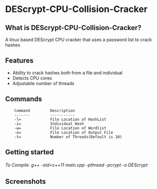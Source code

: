 # DEScrypt-CPU-Collision-Cracker
## What is DEScrypt-CPU-Collision-Cracker?
A linux based DEScrypt CPU cracker that uses a password list to crack hashes
## Features
+ Ability to crack hashes both from a file and individual 
+ Detects CPU cores
+ Adjustable number of threads

## Commands 
        Command         Description
        -------         -----------
        -l=             File Location of HashList
        -i=             Individual Hash
        -w=             File Location of Wordlist
        -o=             File Location of Output File
        -t=             Number of Threads(Default is 10)

## Getting started
###### To Compile: g++ -std=c++11 main.cpp -pthread -pcrypt -o DEScrypt

## Screenshots
